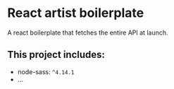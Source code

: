 # React artist boilerplate

A react boilerplate that fetches the entire API at launch.

## This project includes:
- node-sass: `^4.14.1`
- ...
